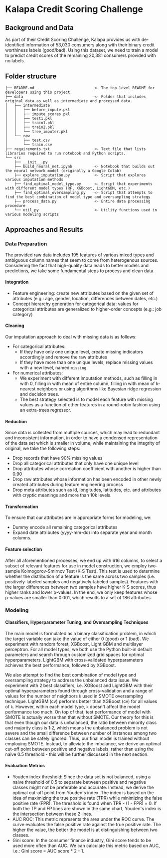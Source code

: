 # Kalapa Credit Scoring Challenge
## Background and Data
As part of their Credit Scoring Challenge, Kalapa provides us with de-identified information of 53,030 consumers along 
with their binary credit worthiness labels (good/bad). Using this dataset, we need to train a model to predict credit scores
of the remaining 20,381 consumers provided with no labels. 

## Folder structure
```
├── README.md                           <- The top-level README for developers using this project.
├── data                                <- Folder that includes original data as well as intermediate and processed data.
│   ├── intermediate
│   │   ├── before_impute.pkl
│   │   ├── impute_scores.pkl
│   │   ├── test1.pkl
│   │   ├── train1.pkl
│   │   ├── train2.pkl
│   │   └── tree_imputer.pkl
│   └── raw
│       ├── test.csv
│       └── train.csv
├── requirements.txt                    <- Text file that lists libraries required to run notebook and Python scripts.
└── src
    ├── __init__.py
    ├── build_neural_net.ipynb          <- Notebook that builds out the neural network model (originally a Google Colab)
    ├── explore_imputation.py           <- Script that explores various imputation methods
    ├── find_optimal_model_type.py      <- Script that experiments with different model types (RF, XGBoost, LightGBM, etc.)
    ├── find_optimal_oversampling.py    <- Script that attempts to find the best combination of model type and oversampling strategy
    ├── process_data.py                 <- Entire data processing procedure
    └── util.py                         <- Utility functions used in various modeling scripts
```

## Approaches and Results
### Data Preparation
The provided raw data includes 195 features of various mixed types and ambiguous column names that seem to come from 
heterogenous sources. Considering the fact that high-quality data leads to better models and predictions, we take some 
fundamental steps to process and clean data. 

#### Integration
- Feature engineering: create new attributes based on the given set of attributes (e.g.: age, gender, location, 
differences between dates, etc.)
- Concept hierarchy generation for categorical data: values for categorical attributes are generalized to higher-order 
concepts (e.g.: job category)

#### Cleaning
Our imputation approach to deal with missing data is as follows: 
- For categorical attributes:
    - If they have only one unique level, create missing indicators accordingly and remove the raw attributes
    - If they have more than one unique levels, replace missing values with a new level, named `missing`
- For numerical attributes: 
    - We experiment with different imputation methods, such as filling in with 0, filling in with mean of entire column, 
    filling in with mean of k-nearest neighbors or using algorithms like Bayesian ridge regression and decision trees.
    - The best strategy selected is to model each feature with missing values as a function of other features in a round-robin
    fashion using an extra-trees regressor. 

#### Reduction
Since data is collected from multiple sources, which may lead to redundant and inconsistent information, in order to 
have a condensed representation of the data set which is smaller in volume, while maintaining the integrity of original, 
we take the following steps:
- Drop records that have 90% missing values 
- Drop all categorical attributes that only have one unique level
- Drop attributes whose correlation coefficient with another is higher than 0.90 
- Drop raw attributes whose information has been encoded in other newly created attributes during feature engineering process
- Drop meta attributes such as id, longitudes, latitudes, etc. and attributes with cryptic meanings and more than 10k levels.

#### Transformation
To ensure that our attributes are in appropriate forms for modeling, we: 
- Dummy encode all remaining categorical attributes
- Expand date attributes (yyyy-mm-dd) into separate year and month columns. 

#### Feature selection
After all aforementioned processes, we end up with 616 columns, to select a subset of relevant features for use in model 
construction, we employ two-sample Kolmogorov-Smirnov Test (K-S Test). This test is used to determine whether the distribution
of a feature is the same across two samples (i.e. positively-labeled samples and negatively-labeled samples). Features with 
the larger differences between two samples have higher K-S scores, thus higher ranks and lower p-values. In the end, we only 
keep features whose p-values are smaller than 0.001, which results to a set of 186 attributes. 

### Modeling

#### Classifiers, Hyperparameter Tuning, and Oversampling Techniques
The main model is formulated as a binary classification problem, in which the target variable can take the value of either 
0 (good) or 1 (bad). We experiment with random forest, XGBoost, Light GBM and multilayer perceptron. For all model types, we
both use the Python built-in default parameters and search through customized grid spaces for optimal hyperparameters. 
LightGBM with cross-validated hyperparameters achieves the best performance, followed by XGBoost.

We also attempt to find the best combination of model type and oversampling strategy to address the unbalanced data issue.
We experiment with 2 best classifiers, i.e. XGBoost and LightGBM with their optimal hyperparameters found through cross-validation
and a range of values for the number of neighbors `k` used in SMOTE oversampling technique. LightGBM (cv) performs better 
than XGBoost (cv) for all values of `k`. However, within each model type, `k` doesn't affect the model performance too much. 
On top of that, test performance of model with SMOTE is actually worse than that without SMOTE. Our theory for this is 
that even though our data is unbalanced, the ratio between minority class and majority class is 1:2, which means the unbalanced
problem is not severe and the small difference between number of instances among two classes can be safely ignored. Thus, 
our final model is trained without employing SMOTE. Instead, to alleviate the imbalance, we derive an optimal cut-off point
between positive and negative labels, rather than using the naive 0.5 threshold - this will be further discussed in the 
next section.

#### Evaluation Metrics
- Youden index threshold: Since the data set is not balanced, using a naive threshold of 0.5 to separate between positive 
and negative classes might not be preferable and accurate. Instead, we derive the optimal cut-off point from Youden's index.
The index is based on the idea of maximizing the true positive rate (TPR) while minimizing the false positive rate (FPR).
The threshold is found when TPR - (1 - FPR) = 0. If both the TP and FP lines are shown in the same chart, Youden's index 
is the intersection between these 2 lines. 
- AUC ROC: This metric represents the area under the ROC curve. The curve evaluates the false positive rate against the 
true positive rate. The higher the value, the better the model is at distinguishing between two classes.
- Gini score: In the consumer finance industry, Gini score tends to be used more often than AUC. We can calculate this 
metric based on AUC, i.e.: Gini score = AUC score * 2 - 1.

 
